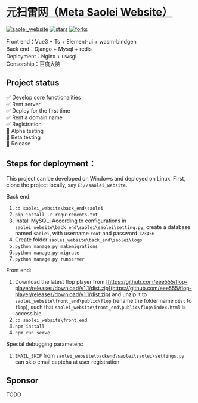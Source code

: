 # <a href="https://github.com/eee555/saolei_website" >元扫雷网（Meta Saolei Website）</a>


[![saolei_website](https://img.shields.io/badge/saolei_website-v1.7-brightgreen.svg)](https://github.com/eee555/Solvable-Minesweeper)
[![stars](https://img.shields.io/github/stars/eee555/saolei_website)](https://github.com/eee555/saolei_website/stargazers)
[![forks](https://img.shields.io/github/forks/eee555/saolei_website)](https://github.com/eee555/saolei_website/forks)


Front end：Vue3 + Ts + Element-ui + wasm-bindgen  
Back end：Django + Mysql + redis  
Deployment：Nginx + uwsgi  
Censorship：百度大脑  

## Project status
:white_check_mark: Develop core functionalities  
:white_check_mark: Rent server  
:white_check_mark: Deploy for the first time  
:white_check_mark: Rent a domain name  
:white_check_mark: Registration  
:black_square_button: Alpha testing  
:black_square_button: Beta testing  
:black_square_button: Release  


## Steps for deployment：

This project can be developed on Windows and deployed on Linux. First, clone the project locally, say `E://saolei_website`.

Back end:
1. `cd saolei_website\back_end\saolei`
1. `pip install -r requirements.txt`
1. Install MySQL. According to configurations in `saolei_website\back_end\saolei\saolei\setting.py`, create a database named `saolei`, with username `root` and password `123456`
1. Create folder `saolei_website\back_end\saolei\logs`
1. `python manage.py makemigrations`
1. `python manage.py migrate`
1. `python manage.py runserver`

Front end:
1. Download the latest flop player from [https://github.com/eee555/flop-player/releases/download/v1.1/dist.zip](https://github.com/eee555/flop-player/releases/download/v1.1/dist.zip) and unzip it to `saolei_website\front_end\public\flop` (rename the folder name `dist` to `flop`), such that `saolei_website\front_end\public\flop\index.html` is accessible.
1. `cd saolei_website\front_end`
1. `npm install`
1. `npm run serve`

Special debugging parameters: 
1. `EMAIL_SKIP` from `saolei_website\backend\saolei\saolei\settings.py` can skip email captcha at user registration.

## Sponsor
TODO
